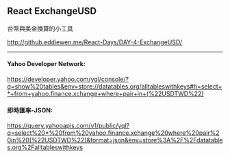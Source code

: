 ## React ExchangeUSD

台幣與美金換算的小工具

<http://github.eddiewen.me/React-Days/DAY-4-ExchangeUSD/>

----

#### Yahoo Developer Network:
<https://developer.yahoo.com/yql/console/?q=show%20tables&env=store://datatables.org/alltableswithkeys#h=select+*+from+yahoo.finance.xchange+where+pair+in+(%22USDTWD%22)>

#### 即時匯率-JSON:
<https://query.yahooapis.com/v1/public/yql?q=select%20*%20from%20yahoo.finance.xchange%20where%20pair%20in%20(%22USDTWD%22)&format=json&env=store%3A%2F%2Fdatatables.org%2Falltableswithkeys>